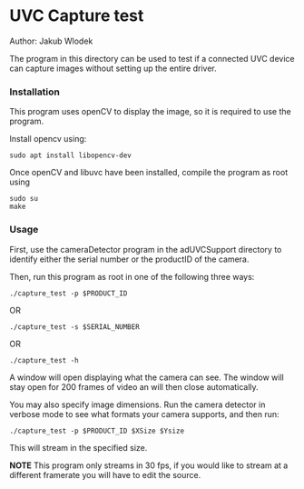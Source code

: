 # UVC Capture test

Author: Jakub Wlodek

The program in this directory can be used to test if a connected UVC device can capture images without setting up the entire driver.

### Installation

This program uses openCV to display the image, so it is required to use the program.

Install opencv using:
```
sudo apt install libopencv-dev
```

Once openCV and libuvc have been installed, compile the program as root using
```
sudo su
make
```

### Usage

First, use the cameraDetector program in the adUVCSupport directory to identify either the serial number or the productID of the camera.

Then, run this program as root in one of the following three ways:

```
./capture_test -p $PRODUCT_ID
```

OR
```
./capture_test -s $SERIAL_NUMBER
```

OR
```
./capture_test -h
```

A window will open displaying what the camera can see.
The window will stay open for 200 frames of video an will then close automatically.

You may also specify image dimensions. Run the camera detector in verbose mode to see what formats your camera supports, and then run:
```
./capture_test -p $PRODUCT_ID $XSize $Ysize
```
This will stream in the specified size.

**NOTE** This program only streams in 30 fps, if you would like to stream at a different framerate you will have to edit the source.